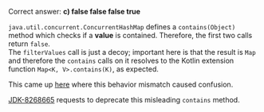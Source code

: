 Correct answer: **c) false false false true**

`java.util.concurrent.ConcurrentHashMap` defines a `contains(Object)` method which checks if a **value** is contained.
Therefore, the first two calls return `false`.  
The `filterValues` call is just a decoy; important here is that the result is `Map` and therefore the `contains` calls
on it resolves to the Kotlin extension function `Map<K, V>.contains(K)`, as expected.

This came up [here](https://github.com/google/gson/issues/1773) where this behavior mismatch caused confusion.

[JDK-8268665](https://bugs.openjdk.java.net/browse/JDK-8268665) requests to deprecate this misleading `contains` method.
